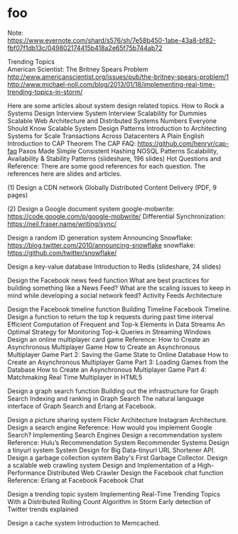 # foo
Note:<br>
https://www.evernote.com/shard/s576/sh/7e58b450-1abe-43a8-bf82-fbf07f1db13c/049802174415b418a2e65f75b744ab72

Trending Topics
<br>American Scientist: The Britney Spears Problem
<br>http://www.americanscientist.org/issues/pub/the-britney-spears-problem/1 
<br>http://www.michael-noll.com/blog/2013/01/18/implementing-real-time-trending-topics-in-storm/

Here are some articles about system design related topics.
How to Rock a Systems Design Interview
System Interview
Scalability for Dummies
Scalable Web Architecture and Distributed Systems
Numbers Everyone Should Know
Scalable System Design Patterns
Introduction to Architecting Systems for Scale
Transactions Across Datacenters
A Plain English Introduction to CAP Theorem
The CAP FAQ: https://github.com/henryr/cap-faq 
Paxos Made Simple
Consistent Hashing
NOSQL Patterns
Scalability, Availability & Stability Patterns (slideshare, 196 slides)
Hot Questions and Reference:
There are some good references for each question. The references here are slides and articles.

(1) Design a CDN network
Globally Distributed Content Delivery (PDF, 9 pages)

(2) Design a Google document system
google-mobwrite: https://code.google.com/p/google-mobwrite/ 
Differential Synchronization: https://neil.fraser.name/writing/sync/ 

Design a random ID generation system
Announcing Snowflake: https://blog.twitter.com/2010/announcing-snowflake 
snowflake: https://github.com/twitter/snowflake/ 

Design a key-value database
Introduction to Redis (slideshare, 24 slides)

Design the Facebook news feed function
What are best practices for building something like a News Feed?
What are the scaling issues to keep in mind while developing a social network feed?
Activity Feeds Architecture

Design the Facebook timeline function
Building Timeline
Facebook Timeline.
Design a function to return the top k requests during past time interval
Efficient Computation of Frequent and Top-k Elements in Data Streams
An Optimal Strategy for Monitoring Top-k Queries in Streaming Windows
Design an online multiplayer card game
Reference:
How to Create an Asynchronous Multiplayer Game
How to Create an Asynchronous Multiplayer Game Part 2: Saving the Game State to Online Database
How to Create an Asynchronous Multiplayer Game Part 3: Loading Games from the Database
How to Create an Asynchronous Multiplayer Game Part 4: Matchmaking
Real Time Multiplayer in HTML5

Design a graph search function
Building out the infrastructure for Graph Search
Indexing and ranking in Graph Search
The natural language interface of Graph Search and Erlang at Facebook.

Design a picture sharing system
Flickr Architecture
Instagram Architecture.
Design a search engine
Reference:
How would you implement Google Search?
Implementing Search Engines
Design a recommendation system
Reference:
Hulu’s Recommendation System
Recommender Systems
Design a tinyurl system
System Design for Big Data-tinyurl
URL Shortener API.
Design a garbage collection system
Baby's First Garbage Collector.
Design a scalable web crawling system
Design and Implementation of a High-Performance Distributed Web Crawler
Design the Facebook chat function
Reference:
Erlang at Facebook
Facebook Chat

Design a trending topic system
Implementing Real-Time Trending Topics With a Distributed Rolling Count Algorithm in Storm
Early detection of Twitter trends explained

Design a cache system
Introduction to Memcached.

